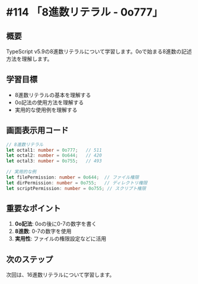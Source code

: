 # #114 「8進数リテラル - 0o777」

## 概要
TypeScript v5.9の8進数リテラルについて学習します。0oで始まる8進数の記述方法を理解します。

## 学習目標
- 8進数リテラルの基本を理解する
- 0o記法の使用方法を理解する
- 実用的な使用例を理解する

## 画面表示用コード

```typescript
// 8進数リテラル
let octal1: number = 0o777;   // 511
let octal2: number = 0o644;   // 420
let octal3: number = 0o755;   // 493

// 実用的な例
let filePermission: number = 0o644;  // ファイル権限
let dirPermission: number = 0o755;   // ディレクトリ権限
let scriptPermission: number = 0o755; // スクリプト権限
```

## 重要なポイント
1. **0o記法**: 0oの後に0-7の数字を書く
2. **8進数**: 0-7の数字を使用
3. **実用性**: ファイルの権限設定などに活用

## 次のステップ
次回は、16進数リテラルについて学習します。